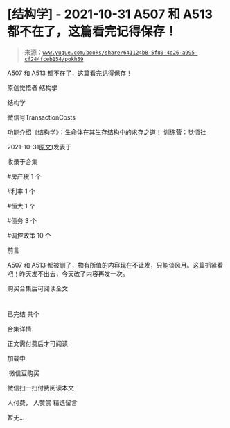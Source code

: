 # [结构学] - 2021-10-31 A507 和 A513 都不在了，这篇看完记得保存！

> 来源：[`www.yuque.com/books/share/641124b8-5f80-4d26-a995-cf244fceb154/pokh59`](https://www.yuque.com/books/share/641124b8-5f80-4d26-a995-cf244fceb154/pokh59)



A507 和 A513 都不在了，这篇看完记得保存！ 

原创觉悟者 结构学 

结构学 

微信号TransactionCosts 

功能介绍《结构学》：生命体在其生存结构中的求存之道！ 训练营：觉悟社 

2021-10-31[原文](https://mp.weixin.qq.com/s?__biz=MzIzMDYwOTM0Mg==&mid=2247486598&idx=1&sn=643ad77a60e4fb7e40dcea6e4585c39a&chksm=e8b19457dfc61d4126c656d773feb6d26d516889077a4f3b8755cf1ee4b0fe2a592b8409dfd8#rd))发表于 

收录于合集 

#房产税 1 个 

#利率 1 个 

#恒大 1 个 

#债务 3 个 

#调控政策 10 个 

前言 

A507 和 A513 都被删了，物有所值的内容现在不让发，只能谈风月。这篇抓紧看吧！昨天发不出去，今天改了内容再发一次。 

购买合集后可阅读全文 

# 

已完结 共个 

合集详情 

正文需付费后才可阅读 

加载中 

 微信豆购买 

微信扫一扫付费阅读本文 

人付费， 人赞赏 <ne-h3 id="cis8F" data-lake-id="cis8F"><ne-heading-ext><ne-heading-anchor></ne-heading-anchor><ne-heading-fold></ne-heading-fold></ne-heading-ext><ne-heading-content>精选留言</ne-heading-content></ne-h3> 

暂无...